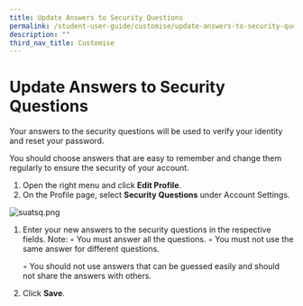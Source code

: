 ```yaml
---
title: Update Answers to Security Questions
permalink: /student-user-guide/customise/update-answers-to-security-questions/
description: ""
third_nav_title: Customise
---
```

<h1 id="update-answers-to-security-questions">Update Answers to Security Questions</h1>
<p>Your answers to the security questions will be used to verify your identity and reset your password.</p>
<p>You should choose answers that are easy to remember and change them regularly to ensure the security of your account.</p>
<ol>
<li>Open the right menu and click <strong>Edit Profile</strong>. </li>
<li>On the Profile page, select <strong>Security Questions</strong> under Account Settings.</li>
</ol>
<p><img alt="suatsq.png" src="https://s3-us-west-2.amazonaws.com/secure.notion-static.com/2e7619cd-bba7-4d21-b142-0f263b6d57ea/suatsq.png"></p>
<ol>
<li><p>Enter your new answers to the security questions in the respective fields.
 Note:
 ◦ You must answer all the questions. 
 ◦ You must not use the same answer for different questions.</p>
<p> ◦ You should not use answers that can be guessed easily and should not share the answers with others.</p>
</li>
<li><p>Click <strong>Save</strong>.</p>
</li>
</ol>